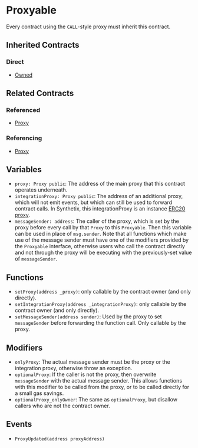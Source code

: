 # Proxyable

Every contract using the `CALL`-style proxy must inherit this contract.

## Inherited Contracts

### Direct

* [Owned](Owned.md)

## Related Contracts

### Referenced

* [Proxy](Proxy.md)

### Referencing

* [Proxy](Proxy.md)

## Variables

* `proxy: Proxy public`: The address of the main proxy that this contract operates underneath.
* `integrationProxy: Proxy public`: The address of an additional proxy, which will not emit events, but which can still be used to forward contract calls. In Synthetix, this integrationProxy is an instance [ERC20 proxy](ProxyERC20.md).
* `messageSender: address`: The caller of the proxy, which is set by the proxy before every call by that `Proxy` to this `Proxyable`. Then this variable can be used in place of `msg.sender`. Note that all functions which make use of the message sender must have one of the modifiers provided by the `Proxyable` interface, otherwise users who call the contract directly and not through the proxy will be executing with the previously-set value of `messageSender`.

## Functions

* `setProxy(address _proxy)`: only callable by the contract owner (and only directly).
* `setIntegrationProxy(address _integrationProxy)`: only callable by the contract owner (and only directly).
* `setMessageSender(address sender)`: Used by the proxy to set `messageSender` before forwarding the function call. Only callable by the proxy.

## Modifiers

* `onlyProxy`: The actual message sender must be the proxy or the integration proxy, otherwise throw an exception.
* `optionalProxy`: If the caller is not the proxy, then overwrite `messageSender` with the actual message sender. This allows functions with this modifier to be called from the proxy, or to be called directly for a small gas savings.
* `optionalProxy_onlyOwner`: The same as `optionalProxy`, but disallow callers who are not the contract owner.

## Events

* `ProxyUpdated(address proxyAddress)`
